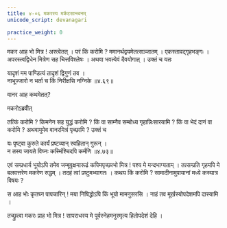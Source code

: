 ```yaml
---
title: ४-०६ मकरस्य मर्कटसान्त्वनम्
unicode_script: devanagari

practice_weight: 0
---
```


मकर आह भो मित्र ! अस्त्वेतत् । परं किं करोमि ? ममानर्थद्वयमेतत्सञ्जातम् । एकस्तावद्गृहभङ्गः । अपरस्त्वद्विधेन मित्रेण सह चित्तविश्लेषः । अथवा भवत्येवं दैवयोगात् । उक्तं च यतः

यादृशं मम पाण्डित्यं तादृशं द्विगुणं तव ।  
नाभूज्जारो न भर्ता च किं निरीक्षसि नग्निके ॥४.६९॥

वानर आह कथमेतत्?

मकरोऽब्रवीत्

<div class="js_include" url="../upakathAH/04-11_hAlikadampatIkathA.md"  newLevelForH1="3" includeTitle="true"> </div>

तत्किं करोमि ? किमनेन सह युद्धं करोमि ? किं वा साम्नैव सम्बोध्य गृहान्निःसारयामि ? किं वा भेदं दानं वा करोमि ? अथवामुमेव वानरमित्रं पृच्छामि ? उक्तं च

यः पृष्ट्वा कुरुते कार्यं प्रष्टव्यान् स्वहितान् गुरून् ।  
न तस्य जायते विघ्नः कस्मिंश्चिदपि कर्मणि ॥४.७३॥

एवं सम्प्रधार्य भूयोऽपि तमेव जम्बूवृक्षमारूढं कपिमपृच्छत्भो मित्र ! पश्य मे मन्दभाग्यताम् । तत्सम्प्रति गृहमपि मे बलवत्तरेण मकरेण रुद्धम् । तदहं त्वां प्रष्टुमभ्यागतः । कथय किं करोमि ? सामादीनामुपायानां मध्ये कस्यात्र विषयः ?

स आह भोः कृतघ्न पापचारिन् ! मया निषिद्धोऽपि किं भूयो मामनुसरसि । नाहं तव मूर्खस्योपदेशमपि दास्यामि ।  

तच्छ्रुत्वा मकरः प्राह भो मित्र ! सापराधस्य मे पूर्वस्नेहमनुस्मृत्य हितोपदेशं देहि ।  
